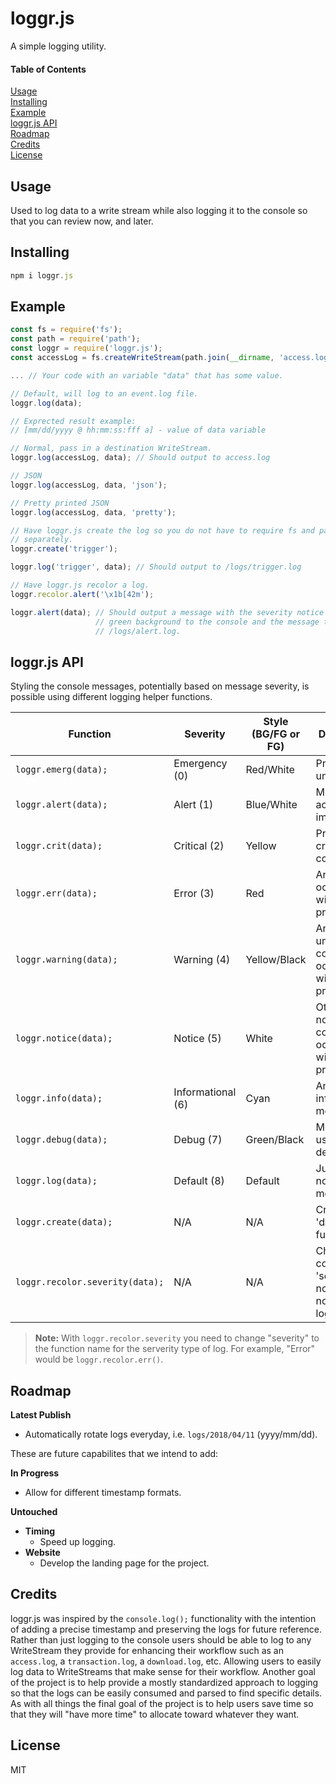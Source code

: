 # loggr.js
A simple logging utility.

#### Table of Contents

[Usage](#usage)  
[Installing](#installing)  
[Example](#example)  
[loggr.js API](#loggrjs-api)  
[Roadmap](#roadmap)  
[Credits](#credits)  
[License](#license)  

## Usage

Used to log data to a write stream while also logging it to the console so that you can review now, and later.

## Installing
```javascript
npm i loggr.js
```

## Example
```javascript
const fs = require('fs');
const path = require('path');
const loggr = require('loggr.js');
const accessLog = fs.createWriteStream(path.join(__dirname, 'access.log'), { flags: 'a' });

... // Your code with an variable "data" that has some value.

// Default, will log to an event.log file.
loggr.log(data);

// Exprected result example:
// [mm/dd/yyyy @ hh:mm:ss:fff a] - value of data variable

// Normal, pass in a destination WriteStream.
loggr.log(accessLog, data); // Should output to access.log

// JSON
loggr.log(accessLog, data, 'json');

// Pretty printed JSON
loggr.log(accessLog, data, 'pretty');

// Have loggr.js create the log so you do not have to require fs and path
// separately.
loggr.create('trigger');

loggr.log('trigger', data); // Should output to /logs/trigger.log

// Have loggr.js recolor a log.
loggr.recolor.alert('\x1b[42m');

loggr.alert(data); // Should output a message with the severity notice using a
                   // green background to the console and the message to
                   // /logs/alert.log.
```

## loggr.js API

Styling the console messages, potentially based on message severity, is possible using different logging helper functions.

| Function                                        | Severity          | Style (BG/FG or FG) | Description                                                             |
| ----------------------------------------------- | ----------------- | ------------------- | ----------------------------------------------------------------------- |
| `loggr.emerg(data);`                            | Emergency (0)     | Red/White           | Process is unstable.                                                    |
| `loggr.alert(data);`                            | Alert (1)         | Blue/White          | Must take action immediately.                                           |
| `loggr.crit(data);`                             | Critical (2)      | Yellow              | Process is in critical condition.                                       |
| `loggr.err(data);`                              | Error (3)         | Red                 | An error has occurred with process.                                     |
| `loggr.warning(data);`                          | Warning (4)       | Yellow/Black        | An unexpected condition occurred with process.                          |
| `loggr.notice(data);`                           | Notice (5)        | White               | Other normal condition occurred with process.                           |
| `loggr.info(data);`                             | Informational (6) | Cyan                | An informational message.                                               |
| `loggr.debug(data);`                            | Debug (7)         | Green/Black         | Messages used for debugging.                                            |
| `loggr.log(data);`                              | Default (8)       | Default             | Just a normal message.                                                  |
| `loggr.create(data);`                           | N/A               | N/A                 | Creates 'data' log for future use.                                      |
| `loggr.recolor.severity(data);`                 | N/A               | N/A                 | Changes the color for the 'severity' notice for a non-default log type. |


> **Note:** With `loggr.recolor.severity` you need to change "severity" to the function name for the serverity type of log. For example, "Error" would be `loggr.recolor.err()`.

## Roadmap

**Latest Publish**

- Automatically rotate logs everyday, i.e. `logs/2018/04/11` (yyyy/mm/dd).

These are future capabilites that we intend to add:

**In Progress**

- Allow for different timestamp formats.

**Untouched**

- **Timing**
  - Speed up logging.
- **Website**
  - Develop the landing page for the project.

## Credits

loggr.js was inspired by the `console.log();` functionality with the intention of adding a precise timestamp and preserving the logs for future reference. Rather than just logging to the console users should be able to log to any WriteStream they provide for enhancing their workflow such as an `access.log`, a `transaction.log`, a `download.log`, etc. Allowing users to easily log data to WriteStreams that make sense for their workflow. Another goal of the project is to help provide a mostly standardized approach to logging so that the logs can be easily consumed and parsed to find specific details. As with all things the final goal of the project is to help users save time so that they will "have more time" to allocate toward whatever they want.

## License

MIT